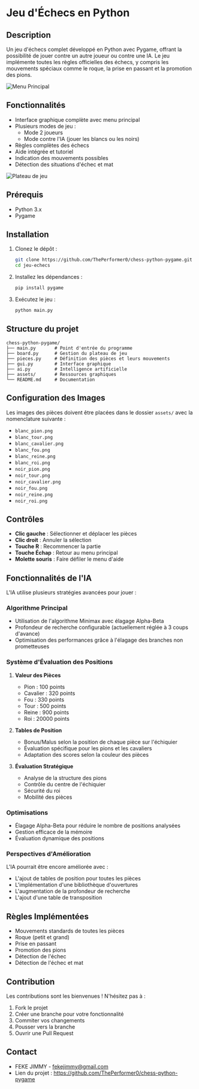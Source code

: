 # Jeu d'Échecs en Python

## Description
Un jeu d'échecs complet développé en Python avec Pygame, offrant la possibilité de jouer contre un autre joueur ou contre une IA. Le jeu implémente toutes les règles officielles des échecs, y compris les mouvements spéciaux comme le roque, la prise en passant et la promotion des pions.

![Menu Principal](assets/Menu-principal.PNG)

## Fonctionnalités
- Interface graphique complète avec menu principal
- Plusieurs modes de jeu :
  - Mode 2 joueurs
  - Mode contre l'IA (jouer les blancs ou les noirs)
- Règles complètes des échecs
- Aide intégrée et tutoriel
- Indication des mouvements possibles
- Détection des situations d'échec et mat

![Plateau de jeu](assets/plateau_de_jeu.PNG)

## Prérequis
- Python 3.x
- Pygame

## Installation

1. Clonez le dépôt :
   ```bash
   git clone https://github.com/ThePerformer0/chess-python-pygame.git
   cd jeu-echecs
   ```

2. Installez les dépendances :
   ```bash
   pip install pygame
   ```

3. Exécutez le jeu :
   ```bash
   python main.py
   ```

## Structure du projet

```
chess-python-pygame/
├── main.py       # Point d'entrée du programme
├── board.py      # Gestion du plateau de jeu
├── pieces.py     # Définition des pièces et leurs mouvements
├── gui.py        # Interface graphique
├── ai.py         # Intelligence artificielle
├── assets/       # Ressources graphiques
└── README.md     # Documentation
```

## Configuration des Images
Les images des pièces doivent être placées dans le dossier `assets/` avec la nomenclature suivante :
- `blanc_pion.png`
- `blanc_tour.png`
- `blanc_cavalier.png`
- `blanc_fou.png`
- `blanc_reine.png`
- `blanc_roi.png`
- `noir_pion.png`
- `noir_tour.png`
- `noir_cavalier.png`
- `noir_fou.png`
- `noir_reine.png`
- `noir_roi.png`

## Contrôles
- **Clic gauche** : Sélectionner et déplacer les pièces
- **Clic droit** : Annuler la sélection
- **Touche R** : Recommencer la partie
- **Touche Échap** : Retour au menu principal
- **Molette souris** : Faire défiler le menu d'aide

## Fonctionnalités de l'IA
L'IA utilise plusieurs stratégies avancées pour jouer :

### Algorithme Principal
- Utilisation de l'algorithme Minimax avec élagage Alpha-Beta
- Profondeur de recherche configurable (actuellement réglée à 3 coups d'avance)
- Optimisation des performances grâce à l'élagage des branches non prometteuses

### Système d'Évaluation des Positions
1. **Valeur des Pièces**
   - Pion : 100 points
   - Cavalier : 320 points
   - Fou : 330 points
   - Tour : 500 points
   - Reine : 900 points
   - Roi : 20000 points

2. **Tables de Position**
   - Bonus/Malus selon la position de chaque pièce sur l'échiquier
   - Évaluation spécifique pour les pions et les cavaliers
   - Adaptation des scores selon la couleur des pièces

3. **Évaluation Stratégique**
   - Analyse de la structure des pions
   - Contrôle du centre de l'échiquier
   - Sécurité du roi
   - Mobilité des pièces

### Optimisations
- Élagage Alpha-Beta pour réduire le nombre de positions analysées
- Gestion efficace de la mémoire
- Évaluation dynamique des positions

### Perspectives d'Amélioration
L'IA pourrait être encore améliorée avec :
- L'ajout de tables de position pour toutes les pièces
- L'implémentation d'une bibliothèque d'ouvertures
- L'augmentation de la profondeur de recherche
- L'ajout d'une table de transposition

## Règles Implémentées
- Mouvements standards de toutes les pièces
- Roque (petit et grand)
- Prise en passant
- Promotion des pions
- Détection de l'échec
- Détection de l'échec et mat

## Contribution
Les contributions sont les bienvenues ! N'hésitez pas à :
1. Fork le projet
2. Créer une branche pour votre fonctionnalité
3. Commiter vos changements
4. Pousser vers la branche
5. Ouvrir une Pull Request

## Contact
- FEKE JIMMY - fekejimmy@gmail.com
- Lien du projet : https://github.com/ThePerformer0/chess-python-pygame